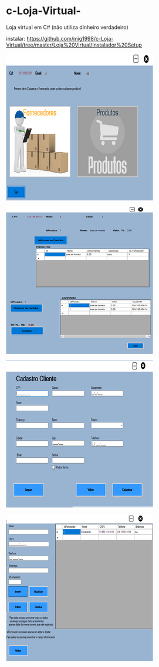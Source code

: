 # c-Loja-Virtual-
Loja virtual em C# (não utiliza dinheiro verdadeiro)

instalar:
https://github.com/mig1998/c-Loja-Virtual/tree/master/Loja%20Virtual/Instalador%20Setup



![adm](https://github.com/mig1998/c-Loja-Virtual/blob/master/adm.png?raw=true "Optional Title")


![carrinho](https://github.com/mig1998/c-Loja-Virtual/blob/master/CarrinhoCompra.png?raw=true "Optional Title")


![cadCliente](https://github.com/mig1998/c-Loja-Virtual/blob/master/cadCliente.png?raw=true "Optional Title")


![cadFornecedor](https://github.com/mig1998/c-Loja-Virtual/blob/master/cadFornecedor.png?raw=true "Optional Title")
